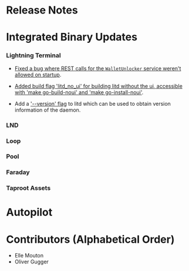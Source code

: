 # Release Notes

# Integrated Binary Updates

### Lightning Terminal

* [Fixed a bug where REST calls for the `WalletUnlocker` service weren't allowed
  on startup](https://github.com/lightninglabs/lightning-terminal/pull/806).

* [Added build flag 'litd_no_ui' for building litd without the ui, accessible 
with 'make go-build-noui' and 'make go-install-noui'](https://github.com/lightninglabs/lightning-terminal/pull/500).

* Add a ['--version' 
  flag](https://github.com/lightninglabs/lightning-terminal/pull/830) to litd 
  which can be used to obtain version information of the daemon.

### LND

### Loop

### Pool

### Faraday

### Taproot Assets

# Autopilot

# Contributors (Alphabetical Order)

* Elle Mouton
* Oliver Gugger
